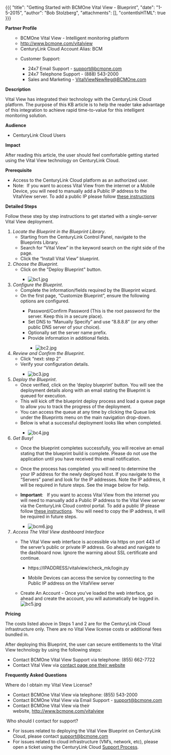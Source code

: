 {{{
  "title": "Getting Started with BCMOne Vital View - Blueprint",
  "date": "1-5-2015",
  "author": "Bob Stolzberg",
  "attachments": [],
  "contentIsHTML": true
}}}

<p><strong>Partner Profile</strong>
</p>
<ul>
  <ul>
    <li>BCMOne Vital View - Intelligent monitoring platform</li>
    <li><a href="http://www.bcmone.com/vitalview">http://www.bcmone.com/vitalview</a>
    </li>
    <li>CenturyLink Cloud Account Alias: BCM</li>
  </ul>
</ul>
<ul>
  <ul>
    <li>Customer Support:</li>
    <ul>
      <li>24x7 Email Support -&nbsp;<a href="mailto:support@bcmone.com">support@bcmone.com</a>
      </li>
      <li>24x7 Telephone Support - (888) 543-2000</li>
      <li>Sales and Marketing -&nbsp;<a href="mailto:VitalViewNewReg@BCMOne.com">VitalViewNewReg@BCMOne.com</a>
      </li>
    </ul>
  </ul>
</ul>
<strong>Description</strong>
<p>Vital View has integrated their technology with the CenturyLink Cloud platform. The purpose of this KB article is to help the reader take advantage of this integration to achieve rapid time-to-value for this intelligent monitoring solution.</p>
<strong>Audience</strong>
<ul>
  <li>CenturyLink Cloud Users</li>
</ul>
<strong>Impact</strong>
<p>After reading this article, the user should feel comfortable getting started using the Vital View technology on CenturyLink Cloud.</p>
<strong>Prerequisite</strong>&nbsp;
<ul>
  <li>Access to the CenturyLink Cloud platform as an authorized user.</li>
  <li>Note: &nbsp;If you want to access Vital View from the internet or a Mobile Device, you will need to manually add a Public IP address to the VitalView server. To add a public IP please follow <a href="https://t3n.zendesk.com/entries/49195400-How-To-Add-Public-IP-to-Virtual-Machine">these instructions</a>
  </li>
</ul>
<strong>Detailed Steps</strong>
<p>Follow these step by step instructions to get started with a single-server Vital View deployment. </p>
<ol>
  <li><em>Locate the Blueprint in the Blueprint Library</em>.&nbsp;
    <ul>
      <li>Starting from the CenturyLink Control Panel, navigate to the Blueprints Library.</li>
      <li>Search for “Vital View” in the keyword search on the right side of the page.</li>
      <li>Click the “Install Vital View” blueprint.</li>
    </ul>
  </li>
  <li><em>Choose the Blueprint</em>.&nbsp;
    <ul>
      <li>Click on the "Deploy Blueprint" button.</li>
      <ul>
        <li><img src="https://t3n.zendesk.com/attachments/token/Qke8IWcvrif1WlC52E3aJ4cWI/?name=bc1.jpg" alt="bc1.jpg" />
        </li>
      </ul>
    </ul>
  </li>
  <li><em>Configure the Blueprint</em>.&nbsp;
    <ul>
      <li>Complete the information/fields required by the Blueprint wizard.</li>
      <li>On the first page, “Customize Blueprint”, ensure the following options are configured.</li>
      <ul>
        <li>Password/Confirm Password (This is the root password for the server. Keep this in a secure place).</li>
        <li>Set DNS to “Manually Specify” and use “8.8.8.8” (or any other public DNS server of your choice).</li>
        <li>Optionally set the server name prefix.</li>
        <li>Provide information in additional fields.</li>
        <ul>
          <li><img src="https://t3n.zendesk.com/attachments/token/I85DkZg5WwEhR96AwNEoh2ShT/?name=bc2.jpg" alt="bc2.jpg" />
          </li>
        </ul>
      </ul>
    </ul>
  </li>
  <li><em>Review and Confirm the Blueprint</em>.&nbsp;
    <ul>
      <li>Click “next: step 2”</li>
      <li>Verify your configuration details.</li>
      <ul>
        <li><img src="https://t3n.zendesk.com/attachments/token/UFbUUkux0Vl97jwBUO1SXGlag/?name=bc3.jpg" alt="bc3.jpg" />
        </li>
      </ul>
    </ul>
  </li>
  <li><em>Deploy the Blueprint</em>.&nbsp;
    <ul>
      <li>Once verified, click on the ‘deploy blueprint’ button. You will see the deployment details along with an email stating the Blueprint is queued for execution.</li>
      <li>This will kick off the blueprint deploy process and load a queue page to allow you to track the progress of the deployment. </li>
      <li>You can access the queue at any time by clicking the Queue link under the Blueprints menu on the main navigation drop-down.</li>
      <li>Below is what a successful deployment looks like when completed.</li>
      <ul>
        <li><img src="https://t3n.zendesk.com/attachments/token/sJE1g3Q6En2r4V6cWp54D22M3/?name=bc4.jpg" alt="bc4.jpg" />
        </li>
      </ul>
    </ul>
  </li>
  <li><em>Get Busy!</em>&nbsp;</li>
  <ul>
    <li>Once the blueprint completes successfully, you will receive an email stating that the blueprint build is complete. Please do not use the application until you have received this email notification.&nbsp;</li>
    <li>
      <p>Once the process has completed ­ you will need to determine the your IP address for the newly deployed host. If you navigate to the “Servers” panel and look for the IP addresses. Note the IP address, it will be required in future steps. See
        the image below for help.</p>
    </li>
    <li><strong>Important</strong>: &nbsp;&nbsp;If you want to access Vital View from the internet you will need to manually add a Public IP address to the Vital View server via the CenturyLink Cloud control portal. To add a public IP please follow <a href="https://t3n.zendesk.com/entries/49195400-How-To-Add-Public-IP-to-Virtual-Machine">these instructions</a>.
      &nbsp;You will need to copy the IP address,&nbsp;it will be required in future steps.</li>
    <ul>
      <li><img src="https://t3n.zendesk.com/attachments/token/Tnb7YdVpx022zbbZg66t7pIvy/?name=bcm6.jpg" alt="bcm6.jpg" />
      </li>
    </ul>
  </ul>
  <li><em>Access The Vital View dashboard Interface</em></li>
  <ul>
    <li>The Vital View web interface is accessible via https on port 443 of the server’s public or private IP address.&nbsp;Go ahead and navigate to the dashboard now. Ignore the warning about SSL certificate and continue.</li>
    <ul>
      <li>https://IPADDRESS/vitalview/check_mk/login.py&nbsp;</li>
      <li>
        <p>Mobile Devices can access the service by connecting to the Public IP address on the VitalView server </p>
      </li>
    </ul>
    <li>Create An Account - Once you’ve loaded the web interface, go ahead and create the account, you will automatically be logged in.<img src="https://t3n.zendesk.com/attachments/token/9pCReKVQehzAtw2vfyx90NiTA/?name=bc5.jpg" alt="bc5.jpg" />
    </li>
  </ul>
</ol>

<p><strong>Pricing</strong></p>
<p>The costs listed above in Steps 1 and 2 are for the CenturyLink Cloud infrastructure only. There are no Vital View license costs or additional fees bundled in.</p>
<p>After deploying this Blueprint, the user can secure entitlements to the Vital View technology by using the following steps:</p>
<ul>
  <li>Contact BCMOne Vital View Support via telephone: (855) 662-7722</li>
  <li>Contact Vital View via&nbsp;<a href="https://cloudmine.me/contact/">contact page one their website</a>
  </li>
</ul>

<p><strong>Frequently Asked Questions</strong></p>
<p>Where do I obtain my&nbsp;Vital View License?</p>
<ul>
  <li>Contact BCMOne Vital View via telephone: (855) 543-2000</li>
  <li>Contact BCMOne Vital View via&nbsp;Email Support -&nbsp;<a href="mailto:support@bcmone.com">support@bcmone.com</a>
  </li>
  <li>Contact BCMOne Vital View via their website,&nbsp;<a href="http://www.bcmone.com/vitalview">http://www.bcmone.com/vitalview</a>
  </li>
</ul>
<p>&nbsp;Who should I contact for support?</p>
<ul>
  <li>For issues related to deploying the&nbsp;Vital View Blueprint on CenturyLink Cloud, please contact&nbsp;<a href="mailto:support@bcmone.com">support@bcmone.com</a>
  </li>
  <li>For issues related to cloud infrastructure (VM’s, network, etc), please open a ticket using the CenturyLink Cloud&nbsp;<a href="https://t3n.zendesk.com/entries/23610702-How-do-I-report-a-support-issue-">Support Process</a>.</li>
</ul>